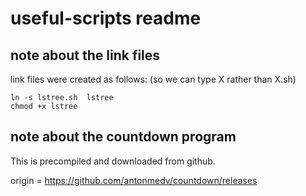 # useful-scripts readme

## note about the link files

link files were created as follows: (so we can type X rather than X.sh)

```
ln -s lstree.sh  lstree
chmod +x lstree
```

## note about the countdown program

This is precompiled and downloaded from github.

origin = https://github.com/antonmedv/countdown/releases


